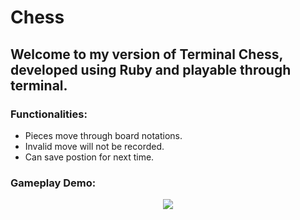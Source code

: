 # Chess

## Welcome to my version of Terminal Chess, developed using Ruby and playable through terminal.

### Functionalities:
- Pieces move through board notations.
- Invalid move will not be recorded.
- Can save postion for next time.
### Gameplay Demo:

<p align="center">
  <img src="https://github.com/user-attachments/assets/9eab9619-5d5f-4dcc-b401-eed41966994e"></img> 
</p>

